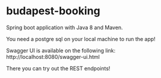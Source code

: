 # budapest-booking

Spring boot application with Java 8 and Maven.

You need a postgre sql on your local machine to run the app!

Swagger UI is available on the following link: http://localhost:8080/swagger-ui.html

There you can try out the REST endpoints!
